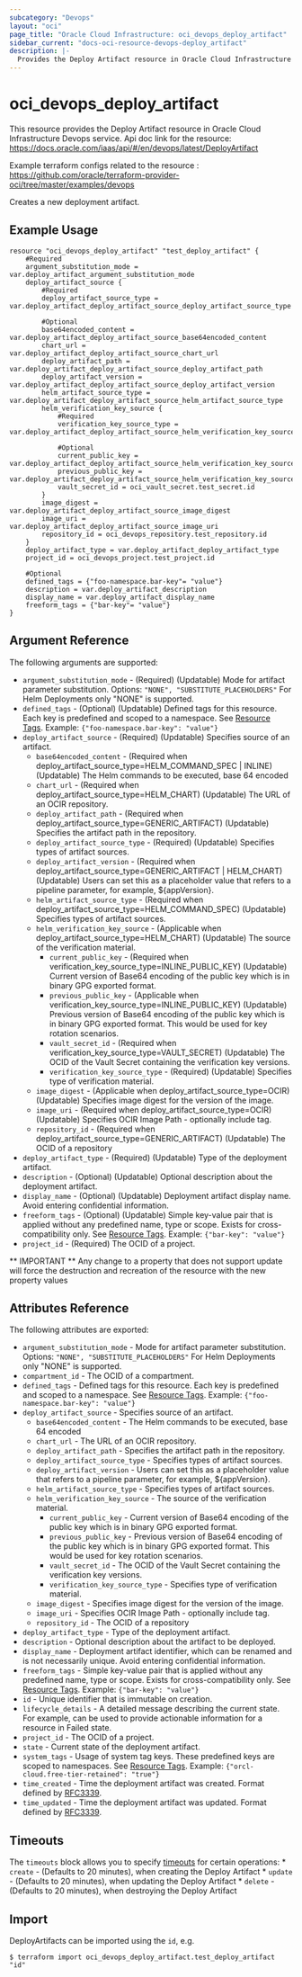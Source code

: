 ```yaml
---
subcategory: "Devops"
layout: "oci"
page_title: "Oracle Cloud Infrastructure: oci_devops_deploy_artifact"
sidebar_current: "docs-oci-resource-devops-deploy_artifact"
description: |-
  Provides the Deploy Artifact resource in Oracle Cloud Infrastructure Devops service
---
```


# oci_devops_deploy_artifact
This resource provides the Deploy Artifact resource in Oracle Cloud Infrastructure Devops service.
Api doc link for the resource: https://docs.oracle.com/iaas/api/#/en/devops/latest/DeployArtifact

Example terraform configs related to the resource : https://github.com/oracle/terraform-provider-oci/tree/master/examples/devops

Creates a new deployment artifact.

## Example Usage

```hcl
resource "oci_devops_deploy_artifact" "test_deploy_artifact" {
	#Required
	argument_substitution_mode = var.deploy_artifact_argument_substitution_mode
	deploy_artifact_source {
		#Required
		deploy_artifact_source_type = var.deploy_artifact_deploy_artifact_source_deploy_artifact_source_type

		#Optional
		base64encoded_content = var.deploy_artifact_deploy_artifact_source_base64encoded_content
		chart_url = var.deploy_artifact_deploy_artifact_source_chart_url
		deploy_artifact_path = var.deploy_artifact_deploy_artifact_source_deploy_artifact_path
		deploy_artifact_version = var.deploy_artifact_deploy_artifact_source_deploy_artifact_version
		helm_artifact_source_type = var.deploy_artifact_deploy_artifact_source_helm_artifact_source_type
		helm_verification_key_source {
			#Required
			verification_key_source_type = var.deploy_artifact_deploy_artifact_source_helm_verification_key_source_verification_key_source_type

			#Optional
			current_public_key = var.deploy_artifact_deploy_artifact_source_helm_verification_key_source_current_public_key
			previous_public_key = var.deploy_artifact_deploy_artifact_source_helm_verification_key_source_previous_public_key
			vault_secret_id = oci_vault_secret.test_secret.id
		}
		image_digest = var.deploy_artifact_deploy_artifact_source_image_digest
		image_uri = var.deploy_artifact_deploy_artifact_source_image_uri
		repository_id = oci_devops_repository.test_repository.id
	}
	deploy_artifact_type = var.deploy_artifact_deploy_artifact_type
	project_id = oci_devops_project.test_project.id

	#Optional
	defined_tags = {"foo-namespace.bar-key"= "value"}
	description = var.deploy_artifact_description
	display_name = var.deploy_artifact_display_name
	freeform_tags = {"bar-key"= "value"}
}
```

## Argument Reference

The following arguments are supported:

* `argument_substitution_mode` - (Required) (Updatable) Mode for artifact parameter substitution. Options: `"NONE", "SUBSTITUTE_PLACEHOLDERS"` For Helm Deployments only "NONE" is supported.
* `defined_tags` - (Optional) (Updatable) Defined tags for this resource. Each key is predefined and scoped to a namespace. See [Resource Tags](https://docs.cloud.oracle.com/iaas/Content/General/Concepts/resourcetags.htm). Example: `{"foo-namespace.bar-key": "value"}`
* `deploy_artifact_source` - (Required) (Updatable) Specifies source of an artifact.
	* `base64encoded_content` - (Required when deploy_artifact_source_type=HELM_COMMAND_SPEC | INLINE) (Updatable) The Helm commands to be executed, base 64 encoded
	* `chart_url` - (Required when deploy_artifact_source_type=HELM_CHART) (Updatable) The URL of an OCIR repository.
	* `deploy_artifact_path` - (Required when deploy_artifact_source_type=GENERIC_ARTIFACT) (Updatable) Specifies the artifact path in the repository.
	* `deploy_artifact_source_type` - (Required) (Updatable) Specifies types of artifact sources.
	* `deploy_artifact_version` - (Required when deploy_artifact_source_type=GENERIC_ARTIFACT | HELM_CHART) (Updatable) Users can set this as a placeholder value that refers to a pipeline parameter, for example, ${appVersion}.
	* `helm_artifact_source_type` - (Required when deploy_artifact_source_type=HELM_COMMAND_SPEC) (Updatable) Specifies types of artifact sources.
	* `helm_verification_key_source` - (Applicable when deploy_artifact_source_type=HELM_CHART) (Updatable) The source of the verification material.
		* `current_public_key` - (Required when verification_key_source_type=INLINE_PUBLIC_KEY) (Updatable) Current version of Base64 encoding of the public key which is in binary GPG exported format.
		* `previous_public_key` - (Applicable when verification_key_source_type=INLINE_PUBLIC_KEY) (Updatable) Previous version of Base64 encoding of the public key which is in binary GPG exported format. This would be used for key rotation scenarios.
		* `vault_secret_id` - (Required when verification_key_source_type=VAULT_SECRET) (Updatable) The OCID of the Vault Secret containing the verification key versions.
		* `verification_key_source_type` - (Required) (Updatable) Specifies type of verification material.
	* `image_digest` - (Applicable when deploy_artifact_source_type=OCIR) (Updatable) Specifies image digest for the version of the image.
	* `image_uri` - (Required when deploy_artifact_source_type=OCIR) (Updatable) Specifies OCIR Image Path - optionally include tag.
	* `repository_id` - (Required when deploy_artifact_source_type=GENERIC_ARTIFACT) (Updatable) The OCID of a repository
* `deploy_artifact_type` - (Required) (Updatable) Type of the deployment artifact.
* `description` - (Optional) (Updatable) Optional description about the deployment artifact.
* `display_name` - (Optional) (Updatable) Deployment artifact display name. Avoid entering confidential information.
* `freeform_tags` - (Optional) (Updatable) Simple key-value pair that is applied without any predefined name, type or scope. Exists for cross-compatibility only.  See [Resource Tags](https://docs.cloud.oracle.com/iaas/Content/General/Concepts/resourcetags.htm). Example: `{"bar-key": "value"}`
* `project_id` - (Required) The OCID of a project.


** IMPORTANT **
Any change to a property that does not support update will force the destruction and recreation of the resource with the new property values

## Attributes Reference

The following attributes are exported:

* `argument_substitution_mode` - Mode for artifact parameter substitution. Options: `"NONE", "SUBSTITUTE_PLACEHOLDERS"` For Helm Deployments only "NONE" is supported.
* `compartment_id` - The OCID of a compartment.
* `defined_tags` - Defined tags for this resource. Each key is predefined and scoped to a namespace. See [Resource Tags](https://docs.cloud.oracle.com/iaas/Content/General/Concepts/resourcetags.htm). Example: `{"foo-namespace.bar-key": "value"}`
* `deploy_artifact_source` - Specifies source of an artifact.
	* `base64encoded_content` - The Helm commands to be executed, base 64 encoded
	* `chart_url` - The URL of an OCIR repository.
	* `deploy_artifact_path` - Specifies the artifact path in the repository.
	* `deploy_artifact_source_type` - Specifies types of artifact sources.
	* `deploy_artifact_version` - Users can set this as a placeholder value that refers to a pipeline parameter, for example, ${appVersion}.
	* `helm_artifact_source_type` - Specifies types of artifact sources.
	* `helm_verification_key_source` - The source of the verification material.
		* `current_public_key` - Current version of Base64 encoding of the public key which is in binary GPG exported format.
		* `previous_public_key` - Previous version of Base64 encoding of the public key which is in binary GPG exported format. This would be used for key rotation scenarios.
		* `vault_secret_id` - The OCID of the Vault Secret containing the verification key versions.
		* `verification_key_source_type` - Specifies type of verification material.
	* `image_digest` - Specifies image digest for the version of the image.
	* `image_uri` - Specifies OCIR Image Path - optionally include tag.
	* `repository_id` - The OCID of a repository
* `deploy_artifact_type` - Type of the deployment artifact.
* `description` - Optional description about the artifact to be deployed.
* `display_name` - Deployment artifact identifier, which can be renamed and is not necessarily unique. Avoid entering confidential information.
* `freeform_tags` - Simple key-value pair that is applied without any predefined name, type or scope. Exists for cross-compatibility only.  See [Resource Tags](https://docs.cloud.oracle.com/iaas/Content/General/Concepts/resourcetags.htm). Example: `{"bar-key": "value"}`
* `id` - Unique identifier that is immutable on creation.
* `lifecycle_details` - A detailed message describing the current state. For example, can be used to provide actionable information for a resource in Failed state.
* `project_id` - The OCID of a project.
* `state` - Current state of the deployment artifact.
* `system_tags` - Usage of system tag keys. These predefined keys are scoped to namespaces. See [Resource Tags](https://docs.cloud.oracle.com/iaas/Content/General/Concepts/resourcetags.htm). Example: `{"orcl-cloud.free-tier-retained": "true"}`
* `time_created` - Time the deployment artifact was created. Format defined by [RFC3339](https://datatracker.ietf.org/doc/html/rfc3339).
* `time_updated` - Time the deployment artifact was updated. Format defined by [RFC3339](https://datatracker.ietf.org/doc/html/rfc3339).

## Timeouts

The `timeouts` block allows you to specify [timeouts](https://registry.terraform.io/providers/oracle/oci/latest/docs/guides/changing_timeouts) for certain operations:
	* `create` - (Defaults to 20 minutes), when creating the Deploy Artifact
	* `update` - (Defaults to 20 minutes), when updating the Deploy Artifact
	* `delete` - (Defaults to 20 minutes), when destroying the Deploy Artifact


## Import

DeployArtifacts can be imported using the `id`, e.g.

```
$ terraform import oci_devops_deploy_artifact.test_deploy_artifact "id"
```

